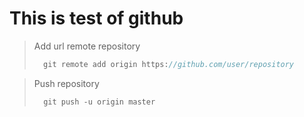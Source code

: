 # This is test of github


> Add url remote repository 
> ```java
>   git remote add origin https://github.com/user/repository
> ```

> Push repository
> ```github
>   git push -u origin master
> ```
